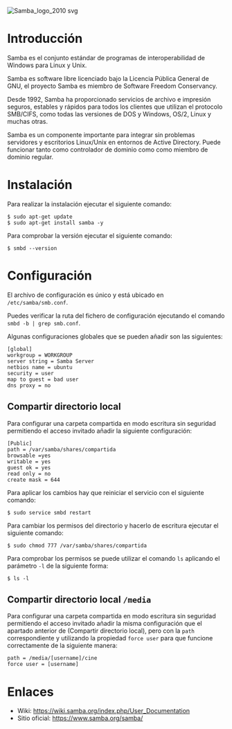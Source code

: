 ![Samba_logo_2010 svg](https://user-images.githubusercontent.com/28895475/221364397-12def956-ee2b-4b79-91d8-203a1c077c4a.png)

# Introducción
Samba es el conjunto estándar de programas de interoperabilidad de Windows para Linux y Unix.

Samba es software libre licenciado bajo la Licencia Pública General de GNU, el proyecto Samba es miembro de Software Freedom Conservancy.

Desde 1992, Samba ha proporcionado servicios de archivo e impresión seguros, estables y rápidos para todos los clientes que utilizan el protocolo SMB/CIFS, como todas las versiones de DOS y Windows, OS/2, Linux y muchas otras.

Samba es un componente importante para integrar sin problemas servidores y escritorios Linux/Unix en entornos de Active Directory. Puede funcionar tanto como controlador de dominio como como miembro de dominio regular.

# Instalación

Para realizar la instalación ejecutar el siguiente comando:
```
$ sudo apt-get update
$ sudo apt-get install samba -y
```

Para comprobar la versión ejecutar el siguiente comando:
```
$ smbd --version
```


# Configuración
El archivo de configuración es único y está ubicado en `/etc/samba/smb.conf`. 

Puedes verificar la ruta del fichero de configuración ejecutando el comando `smbd -b | grep smb.conf`.

Algunas configuraciones globales que se pueden añadir son las siguientes:
```
[global]
workgroup = WORKGROUP
server string = Samba Server
netbios name = ubuntu
security = user
map to guest = bad user
dns proxy = no
```

## Compartir directorio local

Para configurar una carpeta compartida en modo escritura sin seguridad permitiendo el acceso invitado añadir la siguiente configuración:
```
[Public]
path = /var/samba/shares/compartida
browsable =yes
writable = yes
guest ok = yes
read only = no
create mask = 644
```

Para aplicar los cambios hay que reiniciar el servicio con el siguiente comando:
```
$ sudo service smbd restart
```

Para cambiar los permisos del directorio y hacerlo de escritura ejecutar el siguiente comando:
```
$ sudo chmod 777 /var/samba/shares/compartida
```

Para comprobar los permisos se puede utilizar el comando `ls` aplicando el parámetro `-l` de la siguiente forma:
```
$ ls -l
```

## Compartir directorio local `/media`

Para configurar una carpeta compartida en modo escritura sin seguridad permitiendo el acceso invitado añadir la misma configuración 
que el apartado anterior de (Compartir directorio local), pero con la `path` correspondiente y utilizando la propiedad `force user`
para que funcione correctamente de la siguiente manera:
```
path = /media/[username]/cine
force user = [username]
```

# Enlaces
* Wiki: https://wiki.samba.org/index.php/User_Documentation
* Sitio oficial: https://www.samba.org/samba/
